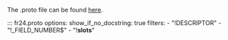 The .proto file can be found [here](https://github.com/cathaypacific8747/fr24/blob/master/src/fr24/proto/request.proto).

::: fr24.proto
    options:
        show_if_no_docstring: true
        filters:
            - "!DESCRIPTOR"
            - "!_FIELD_NUMBER$"
            - "!__slots__"